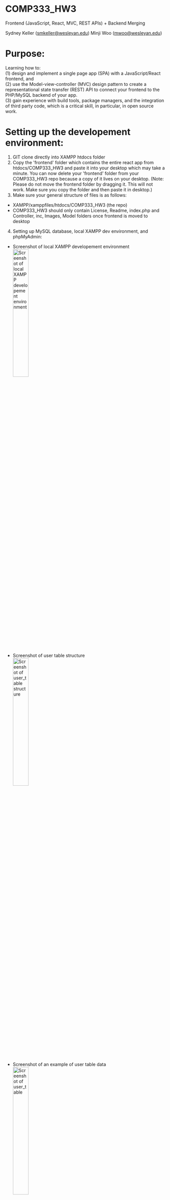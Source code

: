 # COMP333_HW3
Frontend (JavaScript, React, MVC, REST APIs) + Backend Merging

Sydney Keller (<smkeller@wesleyan.edu>)
Minji Woo (<mwoo@wesleyan.edu>)


# Purpose:
Learning how to:</br>
(1) design and implement a single page app (SPA) with a JavaScript/React frontend, and</br>
(2) use the Model-view-controller (MVC) design pattern to create a representational state transfer (REST) API to connect your frontend to the PHP/MySQL backend of your app.</br>
(3) gain experience with build tools, package managers, and the integration of third party code, which is a critical skill, in particular, in open source work.


# Setting up the developement environment:
1. GIT clone directly into XAMPP htdocs folder
2. Copy the 'frontend' folder which contains the entire react app from htdocs/COMP333_HW3 and paste it into your desktop which may take a minute. You can now delete your 'frontend' folder from your COMP333_HW3 repo because a copy of it lives on your desktop. (Note: Please do not move the frontend folder by dragging it. This will not work. Make sure you copy the folder and then paste it in desktop.)
3. Make sure your general structure of files is as follows:
- XAMPP/xamppfiles/htdocs/COMP333_HW3 (the repo)
- COMP333_HW3 should only contain License, Readme, index.php and Controller, inc, Images, Model folders once frontend is moved to desktop
4. Setting up MySQL database, local XAMPP dev environment, and phpMyAdmin:
- Screenshot of local XAMPP developement environment 
</br><img align ="center"
height="32%"
width="32%"
src="./Images/Sydney_XAMPP.png"
alt="Screenshot of local XAMPP developement environment"
/>

- Screenshot of user table structure
</br><img align ="center"
height="32%"
width="32%"
src="./Images/Sydney_user_table_structure.png"
alt="Screenshot of user_table structure"
/>

- Screenshot of an example of user table data
</br><img align ="center"
height="32%"
width="32%"
src="./Images/Sydney_user_table.png"
alt="Screenshot of user_table"
/>

- Screenshot of ratings table structure
</br><img align ="center"
height="32%"
width="32%"
src="./Images/Sydney_ratings_table_structure.png"
alt="Screenshot of ratings_table structure"
/>

- Screenshot of an example of ratings table data
</br><img align ="center"
height="32%"
width="32%"
src="./Images/Sydney_ratings_table.png"
alt="Screenshot of ratings_table"
/>
5. Through XAMPP, make sure MySQL Database and Apache Web Server are running</br>
 <!-- break -->
Note: assuming you have homebrew and node.js installed
 <!-- break -->
6. cd into your frontend folder on desktop (or wherever you put it) which holds the react app and run 'npm start'
7. In your browser at http://localhost:3000 you should now the react app running and see the login form


# How to run the code:
Locally in a browser using XAMPP localhost URL (need to have the proper mySQL databases set up)</br>
You also need to have your react-app front end folder running (discussed in the "Setting up developement environment" section - run 'npm start' in frontend folder)</br>

The URL you will be taken to after running 'npm start': http://localhost:3000

# How to test frontend using Jest
1. Set up your XAMPP for your backend (run Apache - port 80 and MySQL - port 3306)
2. GIT clone the repository:
```
git clone git@github.com:smkeller02/COMP333_HW3.git
```
3. CD into your frontend folder
```
cd frontend
``` 
4. Setup Jest to install dependencies:
```
npm i —save-dev @testing-library/jest-dom
npm install —save-dev jest @testing-library/react @testing-library/jest-dom
```
5. Run the development server:
```
npm test
```
You will see the following result:
</br><img align ="center"
height="32%"
width="32%"
src="./Images/jest.png"
alt="Jest Unit Testing Result"
/>

# Folders and Files:
## Rest API/Model, View, Controller Architecture:
index.php: the entry-point of our application, front-controller of application. index.php connects to UserController.php for all interactions with database</br>
inc:
 - config.php: holds the configuration information of application, holds the database credentials. 
 - bootstrap.php: used to bootstrap  application by including the necessary files
 <!-- end of the list -->
Model:
- Database.php: the database access layer which will be used to interact with the underlying MySQL database.
- UserModel.php: the User model file which implements the necessary methods to interact with the users table in the MySQL database.
<!-- end of the list -->
Controller/Api:
- BaseController.php: a base controller file which holds common utility methods.
- UserController.php: the User controller file which holds the necessary application code to entertain REST API calls. Creates a user, logs a user in, gets data from ratings table for user, deletes, adds, and updates ratings for user.
<!-- end of the list -->
Checkout this tutorial for how more details on how we set up our REST API:
https://code.tutsplus.com/how-to-build-a-simple-rest-api-in-php--cms-37000t

## Frontend React App:
frontend (again, this folder should be moved out of htdocs folder to somewhere else (eg desktop)):
- package-lock.json: automatically generated for any operations where npm modifies either the node_modules tree, or package. json
- package.json: used to store the metadata associated with project as well as store the list of dependency packages
- node_models: folder that comes with react app, holds node modules
- public: folder that holds react app logos and index.html
    - index.html: where the whole JSX code goes, entry point of application
- src: folder that holds the following files:
    - App.css: App.js style sheet
    - App.js: main component
    - index.css: index.js style sheet
    - index.js: file to render App.js to main root
    - App.test.js: react app testing file for App.js (comes with react app)
    - reportWebVitals: gives metrics of react app user performance (comes with react app)
    - setupTests.js - file to include test configuration (comes with react app)
    - createuser.js - component that connects with backend to create a new user and log them in
    - loginuser.js - component that connects with backend to log user in
    - ratingstable.js - component that displays all ratings data in ratings datatable. Also implements search/filter functionality taken from searchfilterratings.js component and deals with updates/deletes and user checks.
    - deleterating.js - component that connects with backend to delete a given rating selected by user on frontend
    - addnewrating.js - component that connects with backend to add a new rating to the datatable
    - updaterating.js - component that connects with backend to update a given rating selected by user on frontend
    - viewrating.js - component that lets a user view a single rating
    - searchfilerratings.js - component for search and filtering ratings datatable
    - Ratings.css - ratingstable.js style sheet

## Other files:
Images:
- Sydney_XAMPP - Screenshot of local XAMPP developement environment
- Sydney_user_table_structure.png - Screenshot of user_table structure from phpMyAdmin
- Sydney_user_table.png - Screenshot of user_table from phpMyAdmin
- Sydney_ratings_table_structure.png - Screenshot of ratings_table structure from phpMyAdmin
- Sydney_ratings_table.png - Screenshot of ratings_table from phpMyAdmin


# Sources Cites:
https://code.tutsplus.com/how-to-build-a-simple-rest-api-in-php--cms-37000t - Source given in class to create base of REST API</br>
https://www.reddit.com/r/react/comments/13srit3/having_trouble_adding_proxy_to_packagejson_to/ - workaround for having trouble adding proxy to package.json to connect frontend to backend</br>
https://stackoverflow.com/questions/63124161/attempted-import-error-switch-is-not-exported-from-react-router-dom - Getting error, needed to change Switch to Routes and change Route syntax</br>
https://www.php.net/manual/en/function.password-hash.php - Understand password_hash()</br>
https://www.w3schools.com/php/func_mysqli_fetch_all.asp - Understand fetch_all(MYSQLI_ASSOC) function in the REST API</br>
https://stackoverflow.com/questions/21267064/mysql-database-wont-start-in-xampp-manager-osx - MySQL Database won’t start in XAMPP fix</br>
https://www.reddit.com/r/PHP/comments/2cjoqp/where_do_you_recommend_to_store_session_keys_for/ - Understanding PHP sessions in REST API (not a thing)</br>
https://www.php.net/manual/en/mysqli-stmt.store-result.php - mysql store_result()</br>
https://www.w3schools.com/php/php_superglobals_globals.asp - How to use global functions in classes</br>
https://stackoverflow.com/questions/6490482/are-there-dictionaries-in-php - Arrays in PHP</br>
https://www.tutorialspoint.com/postman/postman_post_requests.htm - Postman</br>
https://stackoverflow.com/questions/37492271/should-i-handle-html-form-validation-on-front-or-backend#:~:text=You%20should%20always%20check%20the,way%20to%20have%20sane%20data - Understanding backend vs frontend</br>
https://vsupalov.com/how-backend-and-frontend-communicate/ - Understanding backend vs frontend</br>
https://stackoverflow.com/questions/67506517/inserting-data-into-database-on-postman - Understanding Postman</br>
https://stackoverflow.com/questions/48877079/getting-post-request-message-using-react-js - Trying to communicate with backend</br>
https://www.makeuseof.com/redirect-user-after-login-react/#:~:text=To%20redirect%20the%20user%2C%20you,from%20react%2Drouter%2Ddom. - How to Redirect a User After Login in React</br>
https://stackoverflow.com/questions/60923858/react-js-get-error-message-despite-http-response-400 - figuring out how to show HTTP description error to frontend</br>
https://www.techomoro.com/submit-a-form-data-to-rest-api-in-a-react-app/ - Submit Form Data To REST API In A React App</br>
https://stackoverflow.com/questions/8719276/cross-origin-request-headerscors-with-php-headers - Figuring out CORS headers</br>
https://stackoverflow.com/questions/51504231/php-api-rest-does-not-accept-cors-requests-even-using-header-access-control-al - CORS headers</br>
https://jasonwatmore.com/post/2020/02/01/react-fetch-http-post-request-examples - React fetch POST requests</br>
https://www.youtube.com/watch?v=qdCHEUaFhBk&list=PL4cUxeGkcC9gZD-Tvwfod2gaISzfRiP9d&index=17 - fetching data in react</br>
https://react.dev/learn - react documentation</br>
https://timmousk.com/blog/git-push-hangs/ - Uploading react app files were too big</br>
https://stackoverflow.com/questions/35191336/how-to-map-a-dictionary-in-reactjs - How to map a dictionary in reactJS</br>
https://www.geeksforgeeks.org/how-to-get-parameters-from-a-url-string-in-php/ - how to use/create URI arguments</br>
https://stackoverflow.com/questions/5884807/get-url-parameter-in-php - how to receive URI arguments from frontend</br>
https://stackoverflow.com/questions/61517408/how-i-can-use-php-session-in-react - integrating PHP sessions to react</br>
https://stackoverflow.com/questions/676846/do-ajax-requests-retain-php-session-info - integrating PHP sessions to react</br>
https://developer.mozilla.org/en-US/docs/Web/API/Storage/setItem - store username locally</br>
https://www.freecodecamp.org/news/search-and-filter-component-in-reactjs/ - search feature</br>
https://www.w3schools.com/REACT/react_forms.asp - understanding forms for submission</br>
https://www.w3schools.com/REACT/react_usestate.asp - useState hook for frontend</br>
https://www.w3schools.com/REACT/react_useeffect.asp - useEffect use in working with / updating</br> data
https://www.w3schools.com/REACT/react_props.asp - props</br>
https://www.w3schools.com/REACT/react_events.asp - events</br>
